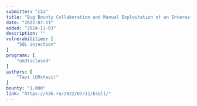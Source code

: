 ```yaml
---
submitter: "c2a"
title: "Bug Bounty Collaboration and Manual Exploitation of an Interesting Boolean SQL Injection"
date: "2022-07-11"
added: "2024-11-03"
description: ""
vulnerabilities: [
    "SQL injection"
]
programs: [
    "undisclosed"
]
authors: [
    "Tavi (@0xtavi)"
]
bounty: "1,000"
link: "https://h3k.ro/2022/07/11/bsqli/"
---
```




